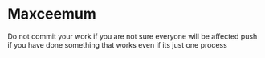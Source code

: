 # Maxceemum

Do not commit your work if you are not sure everyone will be affected push if you have done something that works even if its just one process
